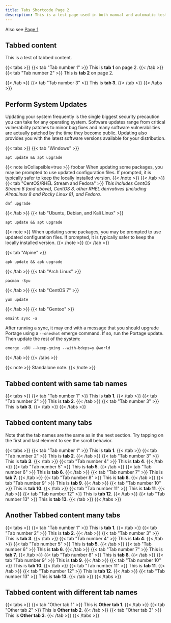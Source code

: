 ```yaml
---
title: Tabs Shortcode Page 2
description: This is a test page used in both manual and automatic tests. Do not delete. It will not be listed anywhere.
---
```


Also see [Page 1](../tabs-page-1/)

## Tabbed content

This is a test of tabbed content.

{{< tabs >}}
{{< tab "Tab number 1" >}}
This is **tab 1** on page 2.
{{< /tab >}}
{{< tab "Tab number 2" >}}
This is **tab 2** on page 2.

{{< /tab >}}
{{< tab "Tab number 3" >}}
This is **tab 3**.
{{< /tab >}}
{{< /tabs >}}

## Perform System Updates

Updating your system frequently is the single biggest security precaution you can take for any operating system. Software updates range from critical vulnerability patches to minor bug fixes and many software vulnerabilities are actually patched by the time they become public. Updating also provides you with the latest software versions available for your distribution.

{{< tabs >}}
{{< tab "Windows" >}}
```command
apt update && apt upgrade
```
{{< note isCollapsible=true >}}
foobar When updating some packages, you may be prompted to use updated configuration files. If prompted, it is typically safer to keep the locally installed version.
{{< /note >}}
{{< /tab >}}
{{< tab "CentOS/RHEL Stream and Fedora" >}}
*This includes CentOS Stream 8 (and above), CentOS 8, other RHEL derivatives (including AlmaLinux 8 and Rocky Linux 8), and Fedora.*

```command
dnf upgrade
```
{{< /tab >}}
{{< tab "Ubuntu, Debian, and Kali Linux" >}}
```command
apt update && apt upgrade
```

{{< note >}}
When updating some packages, you may be prompted to use updated configuration files. If prompted, it is typically safer to keep the locally installed version.
{{< /note >}}
{{< /tab >}}

{{< tab "Alpine" >}}
```command
apk update && apk upgrade
```
{{< /tab >}}
{{< tab "Arch Linux" >}}
```command
pacman -Syu
```
{{< /tab >}}
{{< tab "CentOS 7" >}}
```command
yum update
```
{{< /tab >}}
{{< tab "Gentoo" >}}
```command
emaint sync -a
```

After running a sync, it may end with a message that you should upgrade Portage using a `--oneshot` emerge command. If so, run the Portage update. Then update the rest of the system:

```command
emerge -uDU --keep-going --with-bdeps=y @world
```
{{< /tab >}}
{{< /tabs >}}

{{< note >}}
Standalone note.
{{< /note >}}

## Tabbed content with same tab names

{{< tabs >}}
{{< tab "Tab number 1" >}}
This is **tab 1**.
{{< /tab >}}
{{< tab "Tab number 2" >}}
This is **tab 2**.
{{< /tab >}}
{{< tab "Tab number 3" >}}
This is **tab 3**.
{{< /tab >}}
{{< /tabs >}}


## Tabbed content many tabs

Note that the tab names are the same as in the next section. Try tapping on the first and last element to see the scroll behavior.


{{< tabs >}}
{{< tab "Tab number 1" >}}
This is **tab 1**.
{{< /tab >}}
{{< tab "Tab number 2" >}}
This is **tab 2**.
{{< /tab >}}
{{< tab "Tab number 3" >}}
This is **tab 3**.
{{< /tab >}}
{{< tab "Tab number 4" >}}
This is **tab 4**.
{{< /tab >}}
{{< tab "Tab number 5" >}}
This is **tab 5**.
{{< /tab >}}
{{< tab "Tab number 6" >}}
This is **tab 6**.
{{< /tab >}}
{{< tab "Tab number 7" >}}
This is **tab 7**.
{{< /tab >}}
{{< tab "Tab number 8" >}}
This is **tab 8**.
{{< /tab >}}
{{< tab "Tab number 9" >}}
This is **tab 9**.
{{< /tab >}}
{{< tab "Tab number 10" >}}
This is **tab 10**.
{{< /tab >}}
{{< tab "Tab number 11" >}}
This is **tab 11**.
{{< /tab >}}
{{< tab "Tab number 12" >}}
This is **tab 12**.
{{< /tab >}}
{{< tab "Tab number 13" >}}
This is **tab 13**.
{{< /tab >}}
{{< /tabs >}}

## Another Tabbed content many tabs

{{< tabs >}}
{{< tab "Tab number 1" >}}
This is **tab 1**.
{{< /tab >}}
{{< tab "Tab number 2" >}}
This is **tab 2**.
{{< /tab >}}
{{< tab "Tab number 3" >}}
This is **tab 3**.
{{< /tab >}}
{{< tab "Tab number 4" >}}
This is **tab 4**.
{{< /tab >}}
{{< tab "Tab number 5" >}}
This is **tab 5**.
{{< /tab >}}
{{< tab "Tab number 6" >}}
This is **tab 6**.
{{< /tab >}}
{{< tab "Tab number 7" >}}
This is **tab 7**.
{{< /tab >}}
{{< tab "Tab number 8" >}}
This is **tab 8**.
{{< /tab >}}
{{< tab "Tab number 9" >}}
This is **tab 9**.
{{< /tab >}}
{{< tab "Tab number 10" >}}
This is **tab 10**.
{{< /tab >}}
{{< tab "Tab number 11" >}}
This is **tab 11**.
{{< /tab >}}
{{< tab "Tab number 12" >}}
This is **tab 12**.
{{< /tab >}}
{{< tab "Tab number 13" >}}
This is **tab 13**.
{{< /tab >}}
{{< /tabs >}}


## Tabbed content with different tab names

{{< tabs >}}
{{< tab "Other tab 1" >}}
This is **Other tab 1**.
{{< /tab >}}
{{< tab "Other tab 2" >}}
This is **Other tab 2**.
{{< /tab >}}
{{< tab "Other tab 3" >}}
This is **Other tab 3**.
{{< /tab >}}
{{< /tabs >}}




<!-- {{< tab "Ignore me." />}} Hugo has a bug that doesn't detect changes in inner shortcodes. I (bep) have fixed this in a Hugo dev branch, but until then, just keep this here while developing the shortcode templates. -->